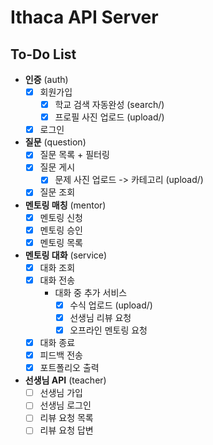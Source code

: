 # Ithaca API Server

## To-Do List

- **인증** (auth)
    - [x] 회원가입
        - [x] 학교 검색 자동완성 (search/)
        - [x] 프로필 사진 업로드 (upload/)
    - [x] 로그인
- **질문** (question)
    - [x] 질문 목록 + 필터링
    - [x] 질문 게시
        - [x] 문제 사진 업로드 -> 카테고리 (upload/)
    - [x] 질문 조회
- **멘토링 매칭** (mentor)
    - [x] 멘토링 신청
    - [x] 멘토링 승인
    - [x] 멘토링 목록
- **멘토링 대화** (service)
    - [x] 대화 조회
    - [x] 대화 전송
        - 대화 중 추가 서비스
            - [x] 수식 업로드 (upload/)
            - [x] 선생님 리뷰 요청
            - [x] 오프라인 멘토링 요청
    - [x] 대화 종료
    - [x] 피드백 전송
    - [x] 포트폴리오 출력
- **선생님 API** (teacher)
    - [ ] 선생님 가입
    - [ ] 선생님 로그인
    - [ ] 리뷰 요청 목록
    - [ ] 리뷰 요청 답변
